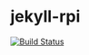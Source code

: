 # jekyll-rpi

[![Build Status](https://travis-ci.org/PatrckBrs/ansible-rpi-cluster.svg?branch=Dev)](https://travis-ci.org/PatrckBrs/ansible-rpi-cluster)
